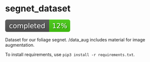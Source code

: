 # segnet_dataset

![](completion_badge.svg)

Dataset for our foliage segnet. /data_aug includes material for image augmentation.

To install requirements, use `pip3 install -r requirements.txt`.